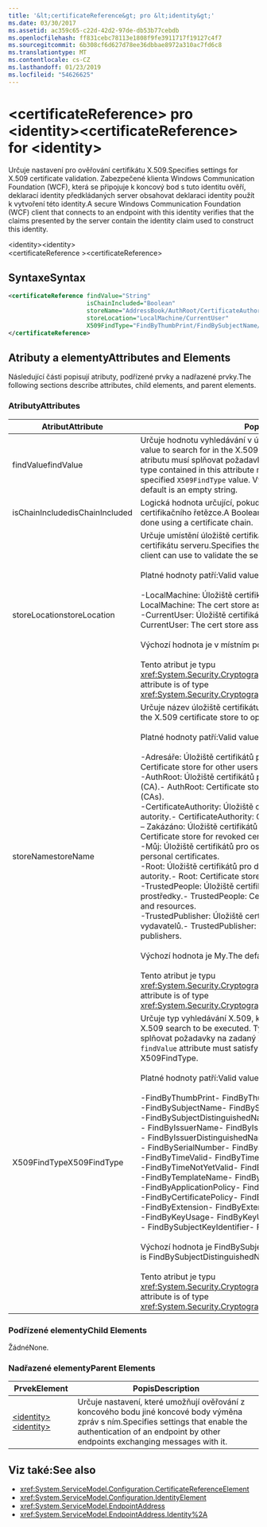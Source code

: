 ```yaml
---
title: '&lt;certificateReference&gt; pro &lt;identity&gt;'
ms.date: 03/30/2017
ms.assetid: ac359c65-c22d-42d2-97de-db53b77cebdb
ms.openlocfilehash: ff831cebc78113e1808f9fe3911717f19127c4f7
ms.sourcegitcommit: 6b308cf6d627d78ee36dbbae8972a310ac7fd6c8
ms.translationtype: MT
ms.contentlocale: cs-CZ
ms.lasthandoff: 01/23/2019
ms.locfileid: "54626625"
---
```

# <a name="ltcertificatereferencegt-for-ltidentitygt"></a><span data-ttu-id="a0a72-102">&lt;certificateReference&gt; pro &lt;identity&gt;</span><span class="sxs-lookup"><span data-stu-id="a0a72-102">&lt;certificateReference&gt; for &lt;identity&gt;</span></span>
<span data-ttu-id="a0a72-103">Určuje nastavení pro ověřování certifikátu X.509.</span><span class="sxs-lookup"><span data-stu-id="a0a72-103">Specifies settings for X.509 certificate validation.</span></span> <span data-ttu-id="a0a72-104">Zabezpečené klienta Windows Communication Foundation (WCF), která se připojuje k koncový bod s tuto identitu ověří, deklarací identity předkládaných server obsahovat deklaraci identity použít k vytvoření této identity.</span><span class="sxs-lookup"><span data-stu-id="a0a72-104">A secure Windows Communication Foundation (WCF) client that connects to an endpoint with this identity verifies that the claims presented by the server contain the identity claim used to construct this identity.</span></span>  
  
 <span data-ttu-id="a0a72-105">\<identity></span><span class="sxs-lookup"><span data-stu-id="a0a72-105">\<identity></span></span>  
<span data-ttu-id="a0a72-106">\<certificateReference ></span><span class="sxs-lookup"><span data-stu-id="a0a72-106">\<certificateReference></span></span>  
  
## <a name="syntax"></a><span data-ttu-id="a0a72-107">Syntaxe</span><span class="sxs-lookup"><span data-stu-id="a0a72-107">Syntax</span></span>  
  
```xml  
<certificateReference findValue="String"
                      isChainIncluded="Boolean"
                      storeName="AddressBook/AuthRoot/CertificateAuthority/Disallowed/My/Root/TrustedPeople/TrustedPublisher"
                      storeLocation="LocalMachine/CurrentUser"
                      X509FindType="FindByThumbPrint/FindBySubjectName/FindBySubjectDistinguishedName/FindByIssuerName/FindByIssuerDistinguishedName/FindBySerialNumber/FindByTimeValid/FindByTimeNotYetValid/FindByTemplateName/FindByApplicationPolicy/FindByCertificatePolicy/FindByExtension/FindByKeyUsage/FindBySubjectKeyIdentifier">
</certificateReference>
```  
  
## <a name="attributes-and-elements"></a><span data-ttu-id="a0a72-108">Atributy a elementy</span><span class="sxs-lookup"><span data-stu-id="a0a72-108">Attributes and Elements</span></span>  
 <span data-ttu-id="a0a72-109">Následující části popisují atributy, podřízené prvky a nadřazené prvky.</span><span class="sxs-lookup"><span data-stu-id="a0a72-109">The following sections describe attributes, child elements, and parent elements.</span></span>  
  
### <a name="attributes"></a><span data-ttu-id="a0a72-110">Atributy</span><span class="sxs-lookup"><span data-stu-id="a0a72-110">Attributes</span></span>  
  
|<span data-ttu-id="a0a72-111">Atribut</span><span class="sxs-lookup"><span data-stu-id="a0a72-111">Attribute</span></span>|<span data-ttu-id="a0a72-112">Popis</span><span class="sxs-lookup"><span data-stu-id="a0a72-112">Description</span></span>|  
|---------------|-----------------|  
|<span data-ttu-id="a0a72-113">findValue</span><span class="sxs-lookup"><span data-stu-id="a0a72-113">findValue</span></span>|<span data-ttu-id="a0a72-114">Určuje hodnotu vyhledávání v úložišti certifikátů X.509.</span><span class="sxs-lookup"><span data-stu-id="a0a72-114">Specifies the value to search for in the X.509 certificate store.</span></span> <span data-ttu-id="a0a72-115">Typ obsažený v tomto atributu musí splňovat požadavky na zadané `X509FindType` hodnotu.</span><span class="sxs-lookup"><span data-stu-id="a0a72-115">The type contained in this attribute must satisfy the requirements of the specified `X509FindType` value.</span></span> <span data-ttu-id="a0a72-116">Výchozí hodnota je prázdný řetězec.</span><span class="sxs-lookup"><span data-stu-id="a0a72-116">The default is an empty string.</span></span>|  
|<span data-ttu-id="a0a72-117">isChainIncluded</span><span class="sxs-lookup"><span data-stu-id="a0a72-117">isChainIncluded</span></span>|<span data-ttu-id="a0a72-118">Logická hodnota určující, pokud je ověřování prováděno pomocí certifikačního řetězce.</span><span class="sxs-lookup"><span data-stu-id="a0a72-118">A Boolean value that specifies if the validation is done using a certificate chain.</span></span>|  
|<span data-ttu-id="a0a72-119">storeLocation</span><span class="sxs-lookup"><span data-stu-id="a0a72-119">storeLocation</span></span>|<span data-ttu-id="a0a72-120">Určuje umístění úložiště certifikátů, který může klient použít pro ověření certifikátu serveru.</span><span class="sxs-lookup"><span data-stu-id="a0a72-120">Specifies the location of the certificate store that the client can use to validate the server’s certificate.</span></span><br /><br /> <span data-ttu-id="a0a72-121">Platné hodnoty patří:</span><span class="sxs-lookup"><span data-stu-id="a0a72-121">Valid values include the following:</span></span><br /><br /> <span data-ttu-id="a0a72-122">-LocalMachine: Úložiště certifikátů přiřazené do místního počítače.</span><span class="sxs-lookup"><span data-stu-id="a0a72-122">-   LocalMachine: The cert store assigned to the local machine.</span></span><br /><span data-ttu-id="a0a72-123">-CurrentUser: Úložiště certifikátů přiřazené aktuálnímu uživateli.</span><span class="sxs-lookup"><span data-stu-id="a0a72-123">-   CurrentUser: The cert store assigned to the current user.</span></span><br /><br /> <span data-ttu-id="a0a72-124">Výchozí hodnota je v místním počítači.</span><span class="sxs-lookup"><span data-stu-id="a0a72-124">The default value is LocalMachine.</span></span><br /><br /> <span data-ttu-id="a0a72-125">Tento atribut je typu <xref:System.Security.Cryptography.X509Certificates.StoreLocation>.</span><span class="sxs-lookup"><span data-stu-id="a0a72-125">This attribute is of type <xref:System.Security.Cryptography.X509Certificates.StoreLocation>.</span></span>|  
|<span data-ttu-id="a0a72-126">storeName</span><span class="sxs-lookup"><span data-stu-id="a0a72-126">storeName</span></span>|<span data-ttu-id="a0a72-127">Určuje název úložiště certifikátu X.509 otevřete.</span><span class="sxs-lookup"><span data-stu-id="a0a72-127">Specifies the name of the X.509 certificate store to open.</span></span><br /><br /> <span data-ttu-id="a0a72-128">Platné hodnoty patří:</span><span class="sxs-lookup"><span data-stu-id="a0a72-128">Valid values include the following:</span></span><br /><br /> <span data-ttu-id="a0a72-129">-Adresáře: Úložiště certifikátů pro ostatní uživatele.</span><span class="sxs-lookup"><span data-stu-id="a0a72-129">-   AddressBook: Certificate store for other users.</span></span><br /><span data-ttu-id="a0a72-130">-AuthRoot: Úložiště certifikátů pro třetí strany certifikačními autoritami (CA).</span><span class="sxs-lookup"><span data-stu-id="a0a72-130">-   AuthRoot: Certificate store for third-party certification authorities (CAs).</span></span><br /><span data-ttu-id="a0a72-131">-CertificateAuthority: Úložiště certifikátů zprostředkující certifikační autority.</span><span class="sxs-lookup"><span data-stu-id="a0a72-131">-   CertificateAuthority: Certificate store for intermediate CAs.</span></span><br /><span data-ttu-id="a0a72-132">– Zakázáno: Úložiště certifikátů pro odvolaných certifikátů.</span><span class="sxs-lookup"><span data-stu-id="a0a72-132">-   Disallowed: Certificate store for revoked certificates.</span></span><br /><span data-ttu-id="a0a72-133">-Můj: Úložiště certifikátů pro osobní certifikáty.</span><span class="sxs-lookup"><span data-stu-id="a0a72-133">-   My: Certificate store for personal certificates.</span></span><br /><span data-ttu-id="a0a72-134">-Root: Úložiště certifikátů pro důvěryhodné kořenové certifikační autority.</span><span class="sxs-lookup"><span data-stu-id="a0a72-134">-   Root: Certificate store for trusted root CAs.</span></span><br /><span data-ttu-id="a0a72-135">-TrustedPeople: Úložiště certifikátů přímo důvěryhodných osob a prostředky.</span><span class="sxs-lookup"><span data-stu-id="a0a72-135">-   TrustedPeople: Certificate store for directly trusted people and resources.</span></span><br /><span data-ttu-id="a0a72-136">-TrustedPublisher: Úložiště certifikátů přímo důvěryhodných vydavatelů.</span><span class="sxs-lookup"><span data-stu-id="a0a72-136">-   TrustedPublisher: Certificate store for directly trusted publishers.</span></span><br /><br /> <span data-ttu-id="a0a72-137">Výchozí hodnota je My.</span><span class="sxs-lookup"><span data-stu-id="a0a72-137">The default value is My.</span></span><br /><br /> <span data-ttu-id="a0a72-138">Tento atribut je typu <xref:System.Security.Cryptography.X509Certificates.StoreName>.</span><span class="sxs-lookup"><span data-stu-id="a0a72-138">This attribute is of type <xref:System.Security.Cryptography.X509Certificates.StoreName>.</span></span>|  
|<span data-ttu-id="a0a72-139">X509FindType</span><span class="sxs-lookup"><span data-stu-id="a0a72-139">X509FindType</span></span>|<span data-ttu-id="a0a72-140">Určuje typ vyhledávání X.509, který se spustí.</span><span class="sxs-lookup"><span data-stu-id="a0a72-140">Specifies the type of X.509 search to be executed.</span></span> <span data-ttu-id="a0a72-141">Typ součástí `findValue` atribut musí splňovat požadavky na zadaný X509FindType.</span><span class="sxs-lookup"><span data-stu-id="a0a72-141">The type contained in the `findValue` attribute must satisfy the requirements of the specified X509FindType.</span></span><br /><br /> <span data-ttu-id="a0a72-142">Platné hodnoty patří:</span><span class="sxs-lookup"><span data-stu-id="a0a72-142">Valid values include the following:</span></span><br /><br /> <span data-ttu-id="a0a72-143">-FindByThumbPrint</span><span class="sxs-lookup"><span data-stu-id="a0a72-143">-   FindByThumbPrint</span></span><br /><span data-ttu-id="a0a72-144">-FindBySubjectName</span><span class="sxs-lookup"><span data-stu-id="a0a72-144">-   FindBySubjectName</span></span><br /><span data-ttu-id="a0a72-145">-FindBySubjectDistinguishedName</span><span class="sxs-lookup"><span data-stu-id="a0a72-145">-   FindBySubjectDistinguishedName</span></span><br /><span data-ttu-id="a0a72-146">-   FindByIssuerName</span><span class="sxs-lookup"><span data-stu-id="a0a72-146">-   FindByIssuerName</span></span><br /><span data-ttu-id="a0a72-147">-   FindByIssuerDistinguishedName</span><span class="sxs-lookup"><span data-stu-id="a0a72-147">-   FindByIssuerDistinguishedName</span></span><br /><span data-ttu-id="a0a72-148">-   FindBySerialNumber</span><span class="sxs-lookup"><span data-stu-id="a0a72-148">-   FindBySerialNumber</span></span><br /><span data-ttu-id="a0a72-149">-FindByTimeValid</span><span class="sxs-lookup"><span data-stu-id="a0a72-149">-   FindByTimeValid</span></span><br /><span data-ttu-id="a0a72-150">-FindByTimeNotYetValid</span><span class="sxs-lookup"><span data-stu-id="a0a72-150">-   FindByTimeNotYetValid</span></span><br /><span data-ttu-id="a0a72-151">-FindByTemplateName</span><span class="sxs-lookup"><span data-stu-id="a0a72-151">-   FindByTemplateName</span></span><br /><span data-ttu-id="a0a72-152">-FindByApplicationPolicy</span><span class="sxs-lookup"><span data-stu-id="a0a72-152">-   FindByApplicationPolicy</span></span><br /><span data-ttu-id="a0a72-153">-FindByCertificatePolicy</span><span class="sxs-lookup"><span data-stu-id="a0a72-153">-   FindByCertificatePolicy</span></span><br /><span data-ttu-id="a0a72-154">-FindByExtension</span><span class="sxs-lookup"><span data-stu-id="a0a72-154">-   FindByExtension</span></span><br /><span data-ttu-id="a0a72-155">-FindByKeyUsage</span><span class="sxs-lookup"><span data-stu-id="a0a72-155">-   FindByKeyUsage</span></span><br /><span data-ttu-id="a0a72-156">-   FindBySubjectKeyIdentifier</span><span class="sxs-lookup"><span data-stu-id="a0a72-156">-   FindBySubjectKeyIdentifier</span></span><br /><br /> <span data-ttu-id="a0a72-157">Výchozí hodnota je FindBySubjectDistinguishedName.</span><span class="sxs-lookup"><span data-stu-id="a0a72-157">The default value is FindBySubjectDistinguishedName.</span></span><br /><br /> <span data-ttu-id="a0a72-158">Tento atribut je typu <xref:System.Security.Cryptography.X509Certificates.X509FindType>.</span><span class="sxs-lookup"><span data-stu-id="a0a72-158">This attribute is of type <xref:System.Security.Cryptography.X509Certificates.X509FindType>.</span></span>|  
  
### <a name="child-elements"></a><span data-ttu-id="a0a72-159">Podřízené elementy</span><span class="sxs-lookup"><span data-stu-id="a0a72-159">Child Elements</span></span>  
 <span data-ttu-id="a0a72-160">Žádné</span><span class="sxs-lookup"><span data-stu-id="a0a72-160">None.</span></span>  
  
### <a name="parent-elements"></a><span data-ttu-id="a0a72-161">Nadřazené elementy</span><span class="sxs-lookup"><span data-stu-id="a0a72-161">Parent Elements</span></span>  
  
|<span data-ttu-id="a0a72-162">Prvek</span><span class="sxs-lookup"><span data-stu-id="a0a72-162">Element</span></span>|<span data-ttu-id="a0a72-163">Popis</span><span class="sxs-lookup"><span data-stu-id="a0a72-163">Description</span></span>|  
|-------------|-----------------|  
|[<span data-ttu-id="a0a72-164">\<identity></span><span class="sxs-lookup"><span data-stu-id="a0a72-164">\<identity></span></span>](../../../../../docs/framework/configure-apps/file-schema/wcf/identity.md)|<span data-ttu-id="a0a72-165">Určuje nastavení, které umožňují ověřování z koncového bodu jiné koncové body výměna zpráv s ním.</span><span class="sxs-lookup"><span data-stu-id="a0a72-165">Specifies settings that enable the authentication of an endpoint by other endpoints exchanging messages with it.</span></span>|  
  
## <a name="see-also"></a><span data-ttu-id="a0a72-166">Viz také:</span><span class="sxs-lookup"><span data-stu-id="a0a72-166">See also</span></span>
- <xref:System.ServiceModel.Configuration.CertificateReferenceElement>
- <xref:System.ServiceModel.Configuration.IdentityElement>
- <xref:System.ServiceModel.EndpointAddress>
- <xref:System.ServiceModel.EndpointAddress.Identity%2A>
